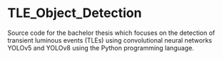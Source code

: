 # TLE_Object_Detection
Source code for the bachelor thesis which focuses on the detection of transient luminous events (TLEs) using convolutional neural networks YOLOv5 and YOLOv8 using the Python programming language.
